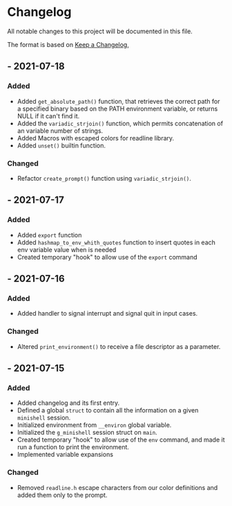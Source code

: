 # Changelog
All notable changes to this project will be documented in this file.

The format is based on [Keep a Changelog](https://keepachangelog.com/en/1.0.0/),

## - 2021-07-18
### Added
- Added `get_absolute_path()` function, that retrieves the correct path for a specified binary based on the PATH environment variable, or returns NULL if it can't find it.
- Added the `variadic_strjoin()` function, which permits concatenation of an variable number of strings.
- Added Macros with escaped colors for readline library.
- Added `unset()` builtin function.

### Changed
- Refactor `create_prompt()` function using `variadic_strjoin()`.

## - 2021-07-17
### Added
- Added `export` function
- Added `hashmap_to_env_whith_quotes` function to insert quotes in each env variable value when is needed
- Created temporary "hook" to allow use of the `export` command

## - 2021-07-16
### Added
- Added handler to signal interrupt and signal quit in input cases.

### Changed
- Altered `print_environment()` to receive a file descriptor as a parameter.

## - 2021-07-15
### Added
- Added changelog and its first entry.
- Defined a global `struct` to contain all the information on a given `minishell` session.
- Initialized environment from `__environ` global variable.
- Initialized the `g_minishell` session struct on `main`.
- Created temporary "hook" to allow use of the `env` command, and made it run a function to print the environment.
- Implemented variable expansions

### Changed
- Removed `readline.h` escape characters from our color definitions and added them only to the prompt.
